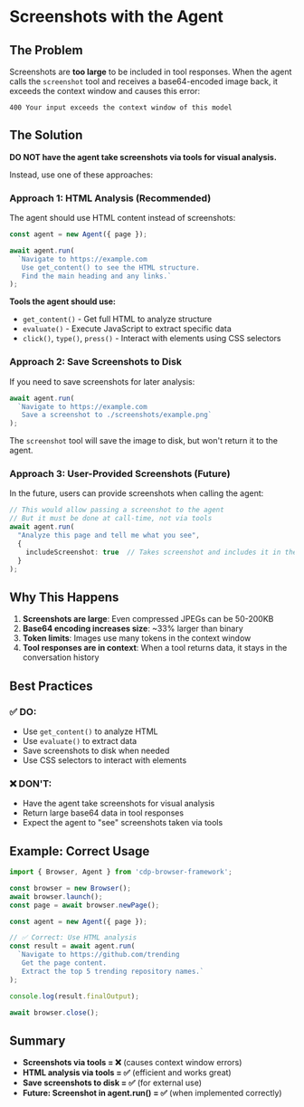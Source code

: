 # Screenshots with the Agent

## The Problem

Screenshots are **too large** to be included in tool responses. When the agent calls the `screenshot` tool and receives a base64-encoded image back, it exceeds the context window and causes this error:

```
400 Your input exceeds the context window of this model
```

## The Solution

**DO NOT have the agent take screenshots via tools for visual analysis.**

Instead, use one of these approaches:

### Approach 1: HTML Analysis (Recommended)

The agent should use HTML content instead of screenshots:

```typescript
const agent = new Agent({ page });

await agent.run(
  `Navigate to https://example.com
   Use get_content() to see the HTML structure.
   Find the main heading and any links.`
);
```

**Tools the agent should use:**
- `get_content()` - Get full HTML to analyze structure
- `evaluate()` - Execute JavaScript to extract specific data
- `click()`, `type()`, `press()` - Interact with elements using CSS selectors

### Approach 2: Save Screenshots to Disk

If you need to save screenshots for later analysis:

```typescript
await agent.run(
  `Navigate to https://example.com
   Save a screenshot to ./screenshots/example.png`
);
```

The `screenshot` tool will save the image to disk, but won't return it to the agent.

### Approach 3: User-Provided Screenshots (Future)

In the future, users can provide screenshots when calling the agent:

```typescript
// This would allow passing a screenshot to the agent
// But it must be done at call-time, not via tools
await agent.run(
  "Analyze this page and tell me what you see",
  {
    includeScreenshot: true  // Takes screenshot and includes it in the prompt
  }
);
```

## Why This Happens

1. **Screenshots are large**: Even compressed JPEGs can be 50-200KB
2. **Base64 encoding increases size**: ~33% larger than binary
3. **Token limits**: Images use many tokens in the context window
4. **Tool responses are in context**: When a tool returns data, it stays in the conversation history

## Best Practices

### ✅ DO:
- Use `get_content()` to analyze HTML
- Use `evaluate()` to extract data
- Save screenshots to disk when needed
- Use CSS selectors to interact with elements

### ❌ DON'T:
- Have the agent take screenshots for visual analysis
- Return large base64 data in tool responses
- Expect the agent to "see" screenshots taken via tools

## Example: Correct Usage

```typescript
import { Browser, Agent } from 'cdp-browser-framework';

const browser = new Browser();
await browser.launch();
const page = await browser.newPage();

const agent = new Agent({ page });

// ✅ Correct: Use HTML analysis
const result = await agent.run(
  `Navigate to https://github.com/trending
   Get the page content.
   Extract the top 5 trending repository names.`
);

console.log(result.finalOutput);

await browser.close();
```

## Summary

- **Screenshots via tools = ❌** (causes context window errors)
- **HTML analysis via tools = ✅** (efficient and works great)
- **Save screenshots to disk = ✅** (for external use)
- **Future: Screenshot in agent.run() = ✅** (when implemented correctly)

